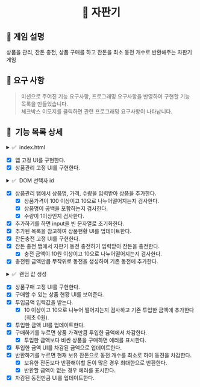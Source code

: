 <h1 align="middle">🥤 자판기</h1>

## 👀 게임 설명
상품을 관리, 잔돈 충전, 상품 구매를 하고 잔돈을 최소 동전 개수로 반환해주는 자판기 게임

## 📃 요구 사항
> 미션으로 주어진 기능 요구사항, 프로그래밍 요구사항을 반영하여 구현할 기능 목록을 만들었습니다.<br>
> 체크박스 이모지를 클릭하면 관련 프로그래밍 요구사항이 나타납니다.

## 💬 &nbsp;기능 목록 상세
<details>
  <summary>✅ &nbsp;index.html</summary>
  <ul>
    <li>스크립트 추가 외에 주어진 index.html파일은 수정할 수 없다.</li>
  </ul>
</details>

- [x] 앱 고정 UI를 구현한다.
- [x] 상품관리 고정 UI를 구현한다.
<details>
  <summary>✅ &nbsp;DOM 선택자 id</summary>
  <ul>
    <h3>탭 메뉴 버튼</h3>
    <li>상품 구매 탭으로 이동하는 메뉴 버튼 id는 product-purchase-menu이다.</li>
    <li>잔돈 충전탭으로 이동하는 메뉴 버튼 id는 `vending-machine-manage-menu`이다.</li>
    <li>상품 관리탭으로 이동하는 메뉴 버튼 id는 product-add-menu이다.</li>
    <br><h3>상품 관리(추가) 메뉴</h3>
    <li>상품 추가 입력 폼의 상품명 입력 요소의 id는 product-name-input이다.</li>
    <li>상품 추가 입력 폼의 상품 가격 입력 요소의 id는 product-price-input이다.</li>
    <li>상품 추가 입력 폼의 수량 입력 요소의 id는 product-quantity-input이다.</li>
    <li>상품 추가하기 버튼 요소의 id는 product-add-button이다.</li>
    <li>추가한 각 상품 요소의 class명은 product-manage-item이며, 하위에 아래 요소들을 갖는다.</li>
    <ul>
      <li>상품명에 해당하는 요소의 class명은 product-manage-name이다.</li>
      <li>가격에 해당하는 요소의 class명은 product-manage-price이다.</li>
      <li>수량에 해당하는 요소의 class명은 product-manage-quantity이다.</li>
    </ul>
    <br><h3>잔돈 충전 (자판기 보유 동전) 메뉴</h3>
    <li>자판기가 보유할 금액을 충전할 요소의 id는 vending-machine-charge-input이다.</li>
    <li>충전하기 버튼에 해당하는 요소의 id는 vending-machine-charge-button이다.</li>
    <li>충전된 금액을 확인하는 요소의 id는 vending-machine-charge-amount 이다.</li>
    <li>보유한 각 동전의 개수에 해당하는 요소의 id는 다음과 같다.</li>
    <ul>
      <li>500원: vending-machine-coin-500-quantity</li>
      <li>100원: vending-machine-coin-100-quantity</li>
      <li>50원: vending-machine-coin-50-quantity</li>
      <li>10원: vending-machine-coin-10-quantity</li>
    </ul>
    <br><h3>상품 구매 메뉴</h3>
    <li>투입 금액 입력 요소의 id는 charge-input이다.</li>
    <li>투입하기 버튼 요소의 id는 charge-button이다.</li>
    <li>투입한 금액을 확인하는 요소의 id는 charge-amount이다.</li>
    <li>반환하기 버튼 요소의 id는 coin-return-button이다.</li>
    <li>반환된 각 동전의 개수에 해당하는 요소의 id는 다음과 같다.</li>
    <ul>
      <li>500원: coin-500-quantity</li>
      <li>100원: coin-100-quantity</li>
      <li>50원: coin-50-quantity</li>
      <li>10원: coin-10-quantity</li>
    </ul>
    <li>각 상품 요소의 class명은 product-purchase-item이고, 하위에 아래 요소들을 갖는다.</li>
    <ul>
      <li>구매 버튼에 해당하는 요소의 class명은 purchase-button이다.</li>
      <li>상품명에 해당하는 요소의 class명은 product-purchase-name이다.</li>
      <li>가격에 해당하는 요소의 class명은 product-purchase-price이다.</li>
      <li>수량에 해당하는 요소의 class명은 product-purchase-quantity이다.</li>
      <li>상품명은 dataset 속성을 사용하고 data-product-name 형식으로 저장한다.</li>
      <li>가격은 dataset 속성을 사용하고 data-product-price 형식으로 저장한다.</li>
      <li>수량은 dataset 속성을 사용하고 data-product-quantity 형식으로 저장한다.</li>
    </ul>
  </ul>
</details>

- [x] 상품관리 탭에서 상품명, 가격, 수량을 입력받아 상품을 추가한다.
  - [x] 상품가격이 100 이상이고 10으로 나누어떨어지는지 검사한다.
  - [x] 상품명이 공백을 포함하는지 검사한다.
  - [x] 수량이 1이상인지 검사한다.
- [x] 추가하기를 하면 input을 빈 문자열로 초기화한다.
- [x] 추가된 목록을 참고하여 상품현황 UI를 업데이트한다.
- [x] 잔돈충전 고정 UI를 구현한다.
- [x] 잔돈 충전 탭에서 자판기 동전 충전하기 입력받아 잔돈을 충전한다.
  - [x] 충전 금액이 10원 이상이고 10으로 나누어떨어지는지 검사한다.
- [x] 충전된 금액만큼 무작위로 동전을 생성하여 기존 동전에 추가한다.
<details>
  <summary>✅ &nbsp;랜덤 값 생성</summary>
  <ul>
    <li>랜덤 값 생성은 <a href="https://github.com/woowacourse-projects/javascript-mission-utils#mission-utils"><code>MissionUtils</code> 라이브러리</a>의 <code>Random.pickNumberInList</code>를 사용한다.</li>
  </ul>
</details>

- [x] 상품구매 고정 UI를 구현한다.
- [x] 구매할 수 있는 상품 현황 UI를 보여준다.
- [x] 투입금액 입력값을 받는다.
  - [x] 10 이상이고 10으로 나누어 떨어지는지 검사하고 기존 투입한 금액에 추가한다(최초 0원).
- [x] 투입한 금액 UI를 업데이트한다.
- [x] 구매하기를 누르면 상품 가격만큼 투입한 금액에서 차감한다.
  - [x] 투입한 금액보다 비싼 상품을 구매하면 에러를 표시한다.
- [x] 투입한 금액 UI를 차감된 금액으로 업데이트한다.
- [x] 반환하기를 누르면 현재 보유 잔돈으로 동전 개수를 최소로 하여 동전을 차감한다.
  - [x] 보유한 잔돈보다 반환해야할 돈이 많은 경우 최대한으로 반환한다.
  - [x] 반환할 금액이 없는 경우 에러를 표시한다.
- [x] 차감된 동전만큼 UI를 업데이트한다.
